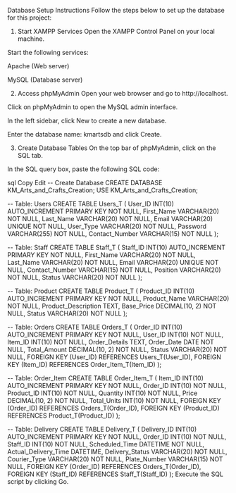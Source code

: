 Database Setup Instructions
Follow the steps below to set up the database for this project:

1. Start XAMPP Services
Open the XAMPP Control Panel on your local machine.

Start the following services:

Apache (Web server)

MySQL (Database server)

2. Access phpMyAdmin
Open your web browser and go to http://localhost.

Click on phpMyAdmin to open the MySQL admin interface.

In the left sidebar, click New to create a new database.

Enter the database name: kmartsdb and click Create.

3. Create Database Tables
On the top bar of phpMyAdmin, click on the SQL tab.

In the SQL query box, paste the following SQL code:

sql
Copy
Edit
-- Create Database
CREATE DATABASE KM_Arts_and_Crafts_Creation;
USE KM_Arts_and_Crafts_Creation;

-- Table: Users
CREATE TABLE Users_T (
  User_ID INT(10) AUTO_INCREMENT PRIMARY KEY NOT NULL,
  First_Name VARCHAR(20) NOT NULL,
  Last_Name VARCHAR(20) NOT NULL,
  Email VARCHAR(20) UNIQUE NOT NULL,
  User_Type VARCHAR(20) NOT NULL,
  Password VARCHAR(255) NOT NULL,
  Contact_Number VARCHAR(15) NOT NULL
);

-- Table: Staff
CREATE TABLE Staff_T (
  Staff_ID INT(10) AUTO_INCREMENT PRIMARY KEY NOT NULL,
  First_Name VARCHAR(20) NOT NULL,
  Last_Name VARCHAR(20) NOT NULL,
  Email VARCHAR(20) UNIQUE NOT NULL,
  Contact_Number VARCHAR(15) NOT NULL,
  Position VARCHAR(20) NOT NULL,
  Status VARCHAR(20) NOT NULL
);

-- Table: Product
CREATE TABLE Product_T (
  Product_ID INT(10) AUTO_INCREMENT PRIMARY KEY NOT NULL,
  Product_Name VARCHAR(20) NOT NULL,
  Product_Description TEXT,
  Base_Price DECIMAL(10, 2) NOT NULL,
  Status VARCHAR(20) NOT NULL
);

-- Table: Orders
CREATE TABLE Orders_T (
  Order_ID INT(10) AUTO_INCREMENT PRIMARY KEY NOT NULL,
  User_ID INT(10) NOT NULL,
  Item_ID INT(10) NOT NULL,
  Order_Details TEXT,
  Order_Date DATE NOT NULL,
  Total_Amount DECIMAL(10, 2) NOT NULL,
  Status VARCHAR(20) NOT NULL,
  FOREIGN KEY (User_ID) REFERENCES Users_T(User_ID),
  FOREIGN KEY (Item_ID) REFERENCES Order_Item_T(Item_ID)
);

-- Table: Order_Item
CREATE TABLE Order_Item_T (
  Item_ID INT(10) AUTO_INCREMENT PRIMARY KEY NOT NULL,
  Order_ID INT(10) NOT NULL,
  Product_ID INT(10) NOT NULL,
  Quantity INT(10) NOT NULL,
  Price DECIMAL(10, 2) NOT NULL,
  Total_Units INT(10) NOT NULL,
  FOREIGN KEY (Order_ID) REFERENCES Orders_T(Order_ID),
  FOREIGN KEY (Product_ID) REFERENCES Product_T(Product_ID)
);

-- Table: Delivery
CREATE TABLE Delivery_T (
  Delivery_ID INT(10) AUTO_INCREMENT PRIMARY KEY NOT NULL,
  Order_ID INT(10) NOT NULL,
  Staff_ID INT(10) NOT NULL,
  Scheduled_Time DATETIME NOT NULL,
  Actual_Delivery_Time DATETIME,
  Delivery_Status VARCHAR(20) NOT NULL,
  Courier_Type VARCHAR(20) NOT NULL,
  Plate_Number VARCHAR(15) NOT NULL,
  FOREIGN KEY (Order_ID) REFERENCES Orders_T(Order_ID),
  FOREIGN KEY (Staff_ID) REFERENCES Staff_T(Staff_ID)
);
Execute the SQL script by clicking Go.